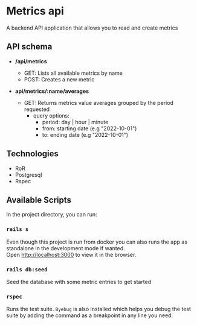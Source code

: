 # Metrics api

A backend API application that allows you to read and create metrics

## API schema

- **/api/metrics**

  - GET: Lists all available metrics by name
  - POST: Creates a new metric

- **api/metrics/:name/averages**
  - GET: Returns metrics value averages grouped by the period requested
    - query options:
      - period: day | hour | minute
      - from: starting date (e.g "2022-10-01")
      - to: ending date (e.g "2022-10-01")

## Technologies

- RoR
- Postgresql
- Rspec

## Available Scripts

In the project directory, you can run:

### `rails s`

Even though this project is run from docker you can also runs the app as standalone in the development mode if wanted.\
Open [http://localhost:3000](http://localhost:3000) to view it in the browser.

### `rails db:seed`

Seed the database with some metric entries to get started

### `rspec`

Runs the test suite. `Byebug` is also installed which helps you debug the test suite by adding the command as a breakpoint in any line you need.
